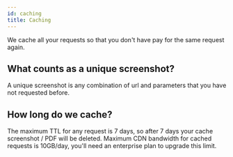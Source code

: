 ```yaml
---
id: caching
title: Caching
---
```


We cache all your requests so that you don't have pay for the same request again.

## What counts as a unique screenshot?
A unique screenshot is any combination of url and parameters that you have not requested before.

## How long do we cache?
The maximum TTL for any request is 7 days, so after 7 days your cache screenshot / PDF will be deleted. Maximum CDN bandwidth for cached requests is 10GB/day, you'll need an enterprise plan to upgrade this limit.
